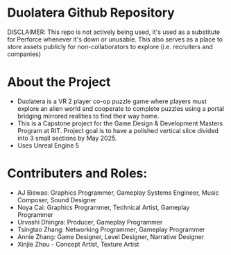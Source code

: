 # Duolatera Github Repository

DISCLAIMER: This repo is not actively being used, it's used as a substitute for Perforce whenever it's down or unusable.
This also serves as a place to store assets publicly for non-collaborators to explore (i.e. recruiters and companies)

# About the Project

- Duolatera is a VR 2 player co-op puzzle game where players must explore an alien world and cooperate to complete puzzles using a portal bridging mirrored realities to find their way home.
- This is a Capstone project for the Game Design & Development Masters Program at RIT. Project goal is to have a polished vertical slice divided into 3 small sections by May 2025.
- Uses Unreal Engine 5

# Contributers and Roles:

- AJ Biswas: Graphics Programmer, Gameplay Systems Engineer, Music Composer, Sound Designer
- Noya Cai: Graphics Programmer, Technical Artist, Gameplay Programmer
- Urvashi Dhingra: Producer, Gameplay Programmer
- Tsingtao Zhang: Networking Programmer, Gameplay Programmer
- Annie Zhang: Game Designer, Level Designer, Narrative Designer
- Xinjie Zhou - Concept Artist, Texture Artist

